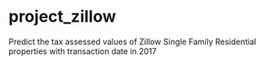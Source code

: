 # project_zillow
Predict the tax assessed values of Zillow Single Family Residential properties with transaction date in 2017
